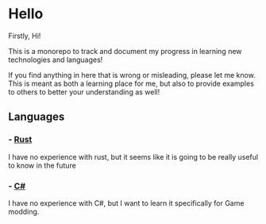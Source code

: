 # Hello

Firstly, Hi!

This is a monorepo to track and document my progress in learning new technologies and languages!

If you find anything in here that is wrong or misleading, please let me know. This is meant as both a learning place for me, but also to provide examples to others to better your understanding as well!

## Languages

### - [Rust](./main/blob/rust)

I have no experience with rust, but it seems like it is going to be really useful to know in the future

### - [C#](./main/blob/csharp)

I have no experience with C#, but I want to learn it specifically for Game modding.
